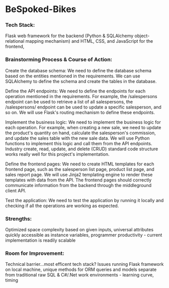 # BeSpoked-Bikes
### Tech Stack: 
Flask web framework for the backend (Python & SQLAlchemy object-relational mapping mechanism) and HTML, CSS, and JavaScript for the frontend, 

### Brainstorming Process & Course of Action: 
Create the database schema:
We need to define the database schema based on the entities mentioned in the requirements. We can use SQLAlchemy to define the schema and create the tables in the database. 

Define the API endpoints:
We need to define the endpoints for each operation mentioned in the requirements. For example, the /salespersons endpoint can be used to retrieve a list of all salespersons, the /salespersons/<id> endpoint can be used to update a specific salesperson, and so on. We will use Flask's routing mechanism to define these endpoints.

Implement the business logic:
We need to implement the business logic for each operation. For example, when creating a new sale, we need to update the product's quantity on hand, calculate the salesperson's commission, and update the sales table with the new sale data. We will use Python functions to implement this logic and call them from the API endpoints. Industry create, read, update, and delete (CRUD) standard code structure works really well for this project's implementation. 

Define the frontend pages:
We need to create HTML templates for each frontend page, such as the salesperson list page, product list page, and sales report page. We will use Jinja2 templating engine to render these templates with data from the API. The frontend pages should correctly communicate information from the backend through the middleground client API. 

Test the application:
We need to test the application by running it locally and checking if all the operations are working as expected.

### Strengths:
Optimized space complexity based on given inputs, universal attributes quickly accessible as instance variables, programmer productivity - current implementation is readily scalable

### Room for Improvement:
Technical barrier...most efficent tech stack? Issues running Flask framework on local machine, unique methods for ORM queries and models separate from traditional raw SQL & C#/.Net work environments - learning curve, timing
